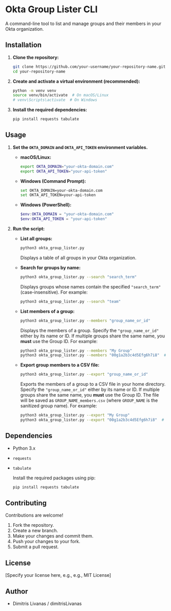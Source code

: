 # Okta Group Lister CLI

A command-line tool to list and manage groups and their members in your Okta organization.

## Installation

1.  **Clone the repository:**

    ```bash
    git clone https://github.com/your-username/your-repository-name.git
    cd your-repository-name
    ```

2.  **Create and activate a virtual environment (recommended):**

    ```bash
    python -m venv venv
    source venv/bin/activate  # On macOS/Linux
    # venv\Scripts\activate  # On Windows
    ```

3.  **Install the required dependencies:**

    ```bash
    pip install requests tabulate
    ```

## Usage

1.  **Set the `OKTA_DOMAIN` and `OKTA_API_TOKEN` environment variables.**

    * **macOS/Linux:**

        ```bash
        export OKTA_DOMAIN="your-okta-domain.com"
        export OKTA_API_TOKEN="your-api-token"
        ```

    * **Windows (Command Prompt):**

        ```bash
        set OKTA_DOMAIN=your-okta-domain.com
        set OKTA_API_TOKEN=your-api-token
        ```

    * **Windows (PowerShell):**

        ```powershell
        $env:OKTA_DOMAIN = "your-okta-domain.com"
        $env:OKTA_API_TOKEN = "your-api-token"
        ```

2.  **Run the script:**

    * **List all groups:**

        ```bash
        python3 okta_group_lister.py
        ```

        Displays a table of all groups in your Okta organization.

    * **Search for groups by name:**

        ```bash
        python3 okta_group_lister.py --search "search_term"
        ```

        Displays groups whose names contain the specified `"search_term"` (case-insensitive). For example:

        ```bash
        python3 okta_group_lister.py --search "team"
        ```

    * **List members of a group:**

        ```bash
        python3 okta_group_lister.py --members "group_name_or_id"
        ```

        Displays the members of a group. Specify the `"group_name_or_id"` either by its name or ID. If multiple groups share the same name, you **must** use the Group ID. For example:

        ```bash
        python3 okta_group_lister.py --members "My Group"
        python3 okta_group_lister.py --members "00g1a2b3c4d5Efg6h7i8"  # Replace with actual Group ID
        ```

    * **Export group members to a CSV file:**

        ```bash
        python3 okta_group_lister.py --export "group_name_or_id"
        ```

        Exports the members of a group to a CSV file in your home directory. Specify the `"group_name_or_id"` either by its name or ID. If multiple groups share the same name, you **must** use the Group ID. The file will be saved as `GROUP_NAME_members.csv` (where `GROUP_NAME` is the sanitized group name). For example:

        ```bash
        python3 okta_group_lister.py --export "My Group"
        python3 okta_group_lister.py --export "00g1a2b3c4d5Efg6h7i8"  # Replace with actual Group ID
        ```

## Dependencies

* Python 3.x
* `requests`
* `tabulate`

    Install the required packages using pip:

    ```bash
    pip install requests tabulate
    ```

## Contributing

Contributions are welcome!

1.  Fork the repository.
2.  Create a new branch.
3.  Make your changes and commit them.
4.  Push your changes to your fork.
5.  Submit a pull request.

## License

[Specify your license here, e.g., e.g., MIT License]

## Author

* Dimitris Livanas / dimitrisLivanas

